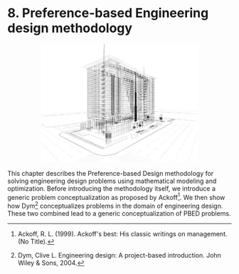 # 8. Preference-based Engineering design methodology

<div style="text-align: center;">
  <img src="./images/istockphoto-184282834-612x612.jpg" alt="Building Rendering" width="70%">
  <p></p>
</div>

This chapter describes the Preference-based Design methodology for solving engineering design problems using mathematical modeling and optimization. Before introducing the methodology itself, we introduce a generic problem conceptualization as proposed by Ackoff[^1]. We then show how Dym[^2] conceptualizes problems in the domain of engineering design. These two combined lead to a generic conceptualization of PBED problems.

[^1]: Ackoff, R. L. (1999). Ackoff's best: His classic writings on management. (No Title).
[^2]: Dym, Clive L. Engineering design: A project-based introduction. John Wiley & Sons, 2004.
